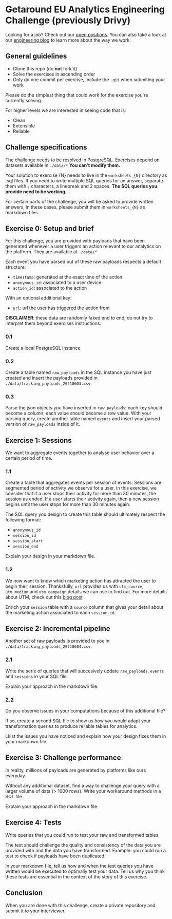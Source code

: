 # Getaround EU Analytics Engineering Challenge (previously Drivy)

Looking for a job? Check out our [open positions](https://www.welcometothejungle.com/en/companies/getaround/jobs).
You can also take a look at our [engineering blog](https://drivy.engineering/) to learn more about the way we work.

## General guidelines

- Clone this repo (do **not** fork it)
- Solve the exercises in  ascending order
- Only do one commit per exercise, include the `.git` when submiting your work

Please do the simplest thing that could work for the exercise you're currently solving.

For higher levels we are interested in seeing code that is:

- Clean
- Extensible
- Reliable

## Challenge specifications

The challenge needs to be resolved in PostgreSQL.
Exercises depend on datasets available in `./data/*`
**You can't modify them.**

Your solution to exercise {N} needs to live in the `worksheets_{N}` directory as .sql files. If you need to write multiple SQL queries for an answer, separate them with `;` characters, a linebreak and 2 spaces.
**The SQL queries you provide need to be working.**

For certain parts of the challenge, you will be asked to provide written answers, in these cases, please submit them in `worksheets_{N}` as markdown files.


## Exercise 0: Setup and brief

For this challenge, you are provided with payloads that have been generated whenever a user triggers an action relevant to our analytics on the platform. They are available at `./data/*`

Each event you have parsed out of these raw payloads respects a default structure:
- `timestamp`: generated at the exact time of the action.
- `anonymous_id`: associated to a user device
- `action_id`: associated to the action

With an optional additional key:
- `url`: url the user has triggered the action from

**DISCLAIMER**: these data are randomly faked end to end, do not try to interpret them beyond exercises instructions.

### 0.1

Create a local PostgreSQL instance

### 0.2

Create a table named `raw_payloads` in the SQL instance you have just created and insert the payloads provided in `./data/tracking_payloads_20210603.csv`.

### 0.3

Parse the json objects you have inserted in `raw_payloads`: each key should become a column, each value should become a row value.
With your parsing query, create another table named `events` and insert your parsed version of `raw_payloads` inside of it.


## Exercise 1: Sessions

We want to aggregate events together to analyse user behavior over a certain period of time.

### 1.1 

Create a table that aggregates events per session of events. Sessions are segmented period of activity we observe for a user. In this exercise, we consider that if a user stops their activity for more than 30 minutes, the session as ended. If a user starts their activity again, then a new session begins until the user stops for more than 30 minutes again.

The SQL query you design to create this table should ultimately respect the following format:
- `anonymous_id`
- `session_id`
- `session_start`
- `session_end`

Explain your design in your markdown file.

### 1.2 

We now want to know which marketing action has attracted the user to begin their session. Thanksfully, `url` provides us with `utm_source`, `utm_medium` and `utm_campaign` details we can use to find out. For more details about UTM, check out this [blog post](https://buffer.com/library/utm-guide/)

Enrich your `session` table with a `source` column that gives your detail about the marketing action associated to each `session_id`.


## Exercise 2: Incremental pipeline

Another set of raw payloads is provided to you in `./data/tracking_payloads_20210604.csv`.

### 2.1

Write the serie of queries that will succesively update `raw_payloads`, `events` and `sessions` in your SQL file.

Explain your approach in the markdown file.

### 2.2

Do you observe issues in your computations because of this additional file? 

If so, create a second SQL file to show us how you would adapt your transformation queries to produce reliable tables for analytics.

Lkist the issues you have noticed and explain how your design fixes them in your markdown file.


## Exercise 3: Challenge performance

In reality, millions of payloads are generated by platforms like ours everyday.

Without any additional dataset, find a way to challenge your query with a larger volume of data (> 1000 rows). Write your workaround methods in a SQL file.

Explain your approach in the markdown file.


## Exercise 4: Tests

Write queries that you could run to test your raw and transformed tables.

The test should challenge the quality and consistency of the data you are provided with and the data you have transformed. Example: you could run a test to check if payloads have been duplicated.

In your markdown file, tell us how and when the test queries you have written would be executed to optimally test your data. Tell us why you think these tests are essential in the context of the story of this exercise.


## Conclusion

When you are done with this challenge, create a private repository and submit it to your interviewer.